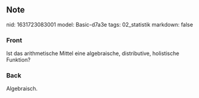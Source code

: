 ## Note
nid: 1631723083001
model: Basic-d7a3e
tags: 02_statistik
markdown: false

### Front
Ist das arithmetische Mittel eine algebraische, distributive, holistische Funktion?

### Back
Algebraisch.
